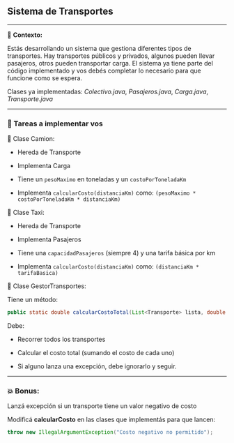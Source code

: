 ## Sistema de Transportes

---
🧾 **Contexto:**

Estás desarrollando un sistema que gestiona diferentes tipos de transportes. Hay transportes públicos y privados, algunos pueden llevar pasajeros, otros pueden transportar carga. El sistema ya tiene parte del código implementado y vos debés completar lo necesario para que funcione como se espera.

Clases ya implementadas:
*Colectivo.java*, *Pasajeros.java*, *Carga.java*, *Transporte.java*

---
### 🧩 Tareas a implementar vos
🚛 Clase Camion:

- Hereda de Transporte

- Implementa Carga

- Tiene un `pesoMaximo` en toneladas y un `costoPorToneladaKm`

- Implementa `calcularCosto(distanciaKm)` como: `(pesoMaximo * costoPorToneladaKm * distanciaKm)`

🚖 Clase Taxi:

- Hereda de Transporte

- Implementa Pasajeros

- Tiene una `capacidadPasajeros` (siempre 4) y una tarifa básica por km

- Implementa `calcularCosto(distanciaKm)` como: `(distanciaKm * tarifaBasica)`


🧪 Clase GestorTransportes:

Tiene un método:
````java
public static double calcularCostoTotal(List<Transporte> lista, double distanciaKm)
````
Debe:

- Recorrer todos los transportes

- Calcular el costo total (sumando el costo de cada uno)

- Si alguno lanza una excepción, debe ignorarlo y seguir.

---

### 💥 Bonus: 
Lanzá excepción si un transporte tiene un valor negativo de costo

Modificá **calcularCosto** en las clases que implementás para que lancen:
````java
throw new IllegalArgumentException("Costo negativo no permitido");
````